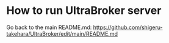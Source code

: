 # How to run UltraBroker server


Go back to the main README.md: https://github.com/shigeru-takehara/UltraBroker/edit/main/README.md
